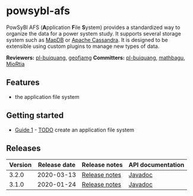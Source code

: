 # powsybl-afs
PowSyBl AFS (**A**pplication **F**ile **S**ystem) provides a standardized way to organize the data for a power system study. 
It supports several storage system such as [MapDB](http://www.mapdb.org) or [Apache Cassandra](https://cassandra.apache.org). 
It is designed to be extensible using custom plugins to manage new types of data.

**Reviewers:** [pl-buiquang](https://github.com/pl-buiquang), [geofjamg](https://github.com/geofjamg)
**Committers:** [pl-buiquang](https://github.com/pl-buiquang), [mathbagu](https://github.com/mathbagu), [MioRtia](https://github.com/MioRtia)

## Features

- the application file system 

## Getting started

- [Guide 1](TOTO) - [TODO]() create an application file system

## Releases

| Version | Release date | Release notes | API documentation |
| ------- | ------------ | ------------- | ----------------- |
| 3.2.0 | 2020-03-13 | [Release notes](https://github.com/powsybl/powsybl-afs/releases/tag/v3.2.0) | [Javadoc](https://javadoc.io/doc/com.powsybl/powsybl-afs/latest/index.html) |
| 3.1.0 | 2020-01-24 | [Release notes](https://github.com/powsybl/powsybl-afs/releases/tag/v3.1.0) | [Javadoc](https://javadoc.io/doc/com.powsybl/powsybl-afs/latest/index.html) |


